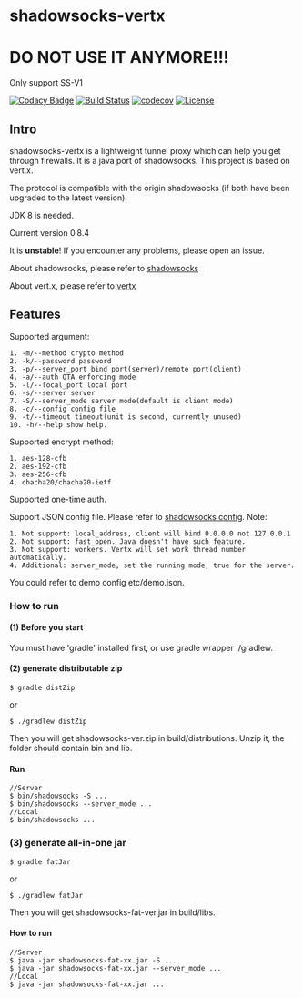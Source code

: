 shadowsocks-vertx
================

DO NOT USE IT ANYMORE!!!
========================

Only support SS-V1

[![Codacy Badge](https://api.codacy.com/project/badge/Grade/c374229026604afe9383ab11e2f46d04)](https://app.codacy.com/app/Bestoa/shadowsocks-vertx?utm_source=github.com&utm_medium=referral&utm_content=Bestoa/shadowsocks-vertx&utm_campaign=Badge_Grade_Dashboard)
[![Build Status](https://travis-ci.org/Bestoa/shadowsocks-vertx.svg?branch=master)](https://travis-ci.org/Bestoa/shadowsocks-vertx)
[![codecov](https://codecov.io/gh/Bestoa/shadowsocks-vertx/branch/master/graph/badge.svg)](https://codecov.io/gh/Bestoa/shadowsocks-vertx)
[![License](http://img.shields.io/:license-apache-blue.svg?style=flat-square)](http://www.apache.org/licenses/LICENSE-2.0.html)

## Intro

shadowsocks-vertx is a lightweight tunnel proxy which can help you get through firewalls. It is a java port of shadowsocks. This project is based on vert.x.

The protocol is compatible with the origin shadowsocks (if both have been upgraded to the latest version).

JDK 8 is needed.

Current version 0.8.4

It is **unstable**! If you encounter any problems, please open an issue.

About shadowsocks, please refer to [shadowsocks](https://shadowsocks.org/)

About vert.x, please refer to [vertx](http://vertx.io/)

## Features

Supported argument:

    1. -m/--method crypto method
    2. -k/--password password
    3. -p/--server_port bind port(server)/remote port(client)
    4. -a/--auth OTA enforcing mode
    5. -l/--local_port local port
    6. -s/--server server
    7. -S/--server_mode server mode(default is client mode)
    8. -c/--config config file
    9. -t/--timeout timeout(unit is second, currently unused)
    10. -h/--help show help.

Supported encrypt method:

    1. aes-128-cfb
    2. aes-192-cfb
    3. aes-256-cfb
    4. chacha20/chacha20-ietf

Supported one-time auth.

Support JSON config file. Please refer to [shadowsocks config](https://github.com/shadowsocks/shadowsocks/wiki/Configuration-via-Config-File).
Note:

    1. Not support: local_address, client will bind 0.0.0.0 not 127.0.0.1
    2. Not support: fast_open. Java doesn't have such feature.
    3. Not support: workers. Vertx will set work thread number automatically.
    4. Additional: server_mode, set the running mode, true for the server.

You could refer to demo config etc/demo.json.

### How to run

#### (1) Before you start
You must have 'gradle' installed first, or use gradle wrapper ./gradlew.

#### (2) generate distributable zip
```shell
$ gradle distZip
```
or
```shell
$ ./gradlew distZip
```

Then you will get shadowsocks-ver.zip in build/distributions.
Unzip it, the folder should contain bin and lib.

#### Run
```shell
//Server
$ bin/shadowsocks -S ...
$ bin/shadowsocks --server_mode ...
//Local
$ bin/shadowsocks ...
```

### (3) generate all-in-one jar
```shell
$ gradle fatJar
```
or
```shell
$ ./gradlew fatJar
```


Then you will get shadowsocks-fat-ver.jar in build/libs.

#### How to run
```shell
//Server
$ java -jar shadowsocks-fat-xx.jar -S ...
$ java -jar shadowsocks-fat-xx.jar --server_mode ...
//Local
$ java -jar shadowsocks-fat-xx.jar ...
```

